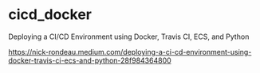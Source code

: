 # cicd_docker
Deploying a CI/CD Environment using Docker, Travis CI, ECS, and Python

https://nick-rondeau.medium.com/deploying-a-ci-cd-environment-using-docker-travis-ci-ecs-and-python-28f984364800
